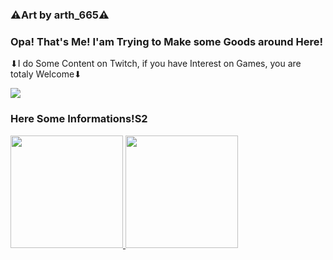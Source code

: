 ### ⚠Art by arth_665⚠
### Opa! That's Me! I'am Trying to Make some Goods around Here!
⬇I do Some Content on Twitch, if you have Interest on Games, you are totaly Welcome⬇
<div>
<a href="https://www.twitch.tv/FoxyNewGames" target="_blank"><img src="https://img.shields.io/badge/Twitch-9146FF?style=for-the-badge&logo=twitch&logoColor=white" target="_blank"></a>
  
### Here Some Informations!S2
<div>
<a href="https://github.com/FoxyNewGames">
<img height="180em" src="https://github-readme-stats.vercel.app/api/top-langs/?username=FoxyNewGames&layout=compact&langs_count=7&theme=dracula"/>
<img height="180em" src="https://github-readme-stats.vercel.app/api?username=FoxyNewGames&show_icons=true&theme=dracula&include_all_commits=true&count_private=true"/>
</div>
<!--
FoxyNewGames/FoxyNewGames** is a ✨ _special_ ✨ repository because its `README.md` (this file) appears on your GitHub profile.
Here are some ideas to get you started:

- 🔭 I’m currently working on ...
- 🌱 I’m currently learning ...
- 👯 I’m looking to collaborate on ...
- 🤔 I’m looking for help with ...
- 💬 Ask me about ...
- 📫 How to reach me: ...
- 😄 Pronouns: ...
- ⚡ Fun fact: ...
-->

